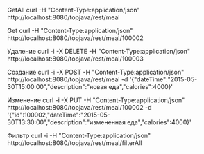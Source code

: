 GetAll
curl -H "Content-Type:application/json" http://localhost:8080/topjava/rest/meal

Get
curl -H "Content-Type:application/json" http://localhost:8080/topjava/rest/meal/100002

Удаление
curl -i -X DELETE -H "Content-Type:application/json" http://localhost:8080/topjava/rest/meal/100003

Создание
curl -i -X POST -H "Content-Type:application/json" http://localhost:8080/topjava/rest/meal -d '{"dateTime":"2015-05-30T15:00:00","description":"новая еда","calories":4000}'

Изменение
curl -i -X PUT -H "Content-Type:application/json" http://localhost:8080/topjava/rest/meal/100002 -d '{"id":100002,"dateTime":"2015-05-30T13:30:00","description":"измененная еда","calories":4000}'


Фильтр
curl -i -H "Content-Type:application/json" http://localhost:8080/topjava/rest/meal/filterAll